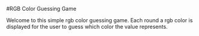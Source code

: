 #RGB Color Guessing Game

Welcome to this simple rgb color guessing game.
Each round a rgb color is displayed for the user to guess which color the value represents.